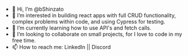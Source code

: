 - 👋 Hi, I’m @bShinzato
- 👀 I’m interested in building react apps with full CRUD functionality, complex problems within code, and using Cypress for testing.
- 🌱 I’m currently learning how to use API's and fetch calls.
- 💞️ I’m looking to collaborate on small projects, for I love to code in my free time.
- 📫 How to reach me: LinkedIn || Discord

<!---
bShinzato/bShinzato is a ✨ special ✨ repository because its `README.md` (this file) appears on your GitHub profile.
You can click the Preview link to take a look at your changes.
--->
